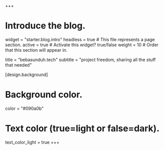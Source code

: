 +++
# Introduce the blog.
widget = "starter.blog.intro"
headless = true  # This file represents a page section.
active = true  # Activate this widget? true/false
weight = 10  # Order that this section will appear in.

title = "bebasunduh.tech"
subtitle = "project freedom, sharing all the stuff that needed"

[design.background]
  # Background color.
  color = "#090a0b"

  # Text color (true=light or false=dark).
  text_color_light = true
+++

